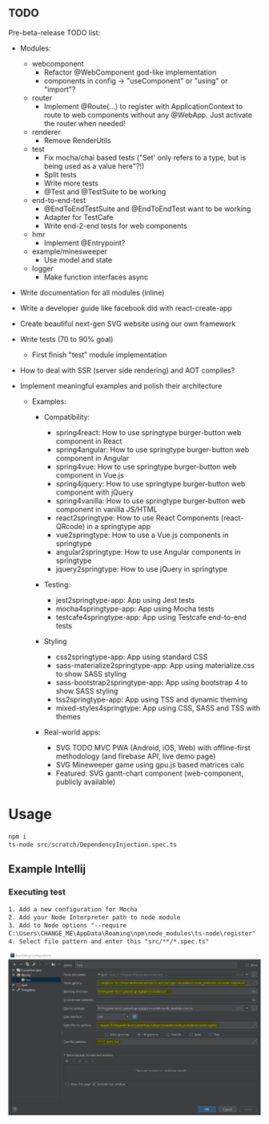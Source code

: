 ## TODO

Pre-beta-release TODO list:

- Modules:
  - webcomponent
    - Refactor @WebComponent god-like implementation
    - components in config -> "useComponent" or "using" or "import"?
  - router
    - Implement @Route(...) to register with ApplicationContext to route to
      web components without any @WebApp. Just activate the router when needed!
  - renderer  
    - Remove RenderUtils
  - test
    - Fix mocha/chai based tests ("Set' only refers to a type, but is being used as a value here"?!)
    - Split tests
    - Write more tests
    - @Test and @TestSuite to be working
  - end-to-end-test
    - @EndToEndTestSuite and @EndToEndTest want to be working
    - Adapter for TestCafe
    - Write end-2-end tests for web components
  - hmr
    - Implement @Entrypoint?
  - example/minesweeper
    - Use model and state
  - logger
    - Make function interfaces async
    
- Write documentation for all modules (inline)
- Write a developer guide like facebook did with react-create-app
- Create beautiful next-gen SVG website using our own framework

- Write tests (70 to 90% goal)
  - First finish "test" module implementation
     
- How to deal with SSR (server side rendering) and AOT compiles?
- Implement meaningful examples and polish their architecture 
  - Examples:
    - Compatibility:
      - spring4react: How to use springtype burger-button web component in React
      - spring4angular: How to use springtype burger-button web component in Angular
      - spring4vue: How to use springtype burger-button web component in Vue.js
      - spring4jquery: How to use springtype burger-button web component with jQuery
      - spring4vanilla: How to use springtype burger-button web component in vanilla JS/HTML
      - react2springtype: How to use React Components (react-QRcode) in a springtype app
      - vue2springtype: How to use a Vue.js components in springtype
      - angular2springtype: How to use Angular components in springtype
      - jquery2springtype: How to use jQuery in springtype
      
    - Testing:
      - jest2springtype-app: App using Jest tests
      - mocha4springtype-app: App using Mocha tests
      - testcafe4springtype-app: App using Testcafe end-to-end tests
       
    - Styling
      - css2springtype-app: App using standard CSS
      - sass-materialize2springtype-app: App using materialize.css to show SASS styling 
      - sass-bootstrap2springtype-app: App using bootstrap 4 to show SASS styling
      - tss2springtype-app: App using TSS and dynamic theming
      - mixed-styles4springtype: App using CSS, SASS and TSS with themes
       
    - Real-world apps:
      - SVG TODO MVC PWA (Android, iOS, Web) with offline-first methodology (and firebase API, live demo page)
      - SVG Mineweeper game using gpu.js based matrices calc
      - Featured: SVG gantt-chart component (web-component, publicly available) 
       


# Usage
    npm i
    ts-node src/scratch/DependencyInjection.spec.ts
    
## Example Intellij    
### Executing test
    1. Add a new configuration for Mocha
    2. Add your Node Interpreter path to node module
    3. Add to Node options "--require C:\Users\CHANGE_ME\AppData\Roaming\npm\node_modules\ts-node\register"
    4. Select file pattern and enter this "src/**/*.spec.ts"
    
![Alt text](tests.jpg)

